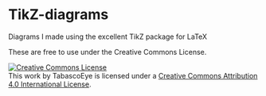 TikZ-diagrams
=============

Diagrams I made using the excellent TikZ package for LaTeX

These are free to use under the Creative Commons License.


<a rel="license" href="http://creativecommons.org/licenses/by/4.0/"><img alt="Creative Commons License" style="border-width:0" src="http://i.creativecommons.org/l/by/4.0/88x31.png" /></a><br />This work by <span xmlns:cc="http://creativecommons.org/ns#" property="cc:attributionName">TabascoEye</span> is licensed under a <a rel="license" href="http://creativecommons.org/licenses/by/4.0/">Creative Commons Attribution 4.0 International License</a>.
